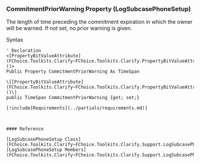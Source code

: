 ﻿### CommitmentPriorWarning Property (LogSubcasePhoneSetup)

The length of time preceding the commitment expiration in which the owner will be warned. If not set, no prior warning is given.

Syntax

```vbnet
' Declaration
<[PropertyBitValueAttribute](FChoice.Toolkits.Clarify~FChoice.Toolkits.Clarify.PropertyBitValueAttribute.md)()>
Public Property CommitmentPriorWarning As TimeSpan

\[[PropertyBitValueAttribute](FChoice.Toolkits.Clarify~FChoice.Toolkits.Clarify.PropertyBitValueAttribute.md)()\]
public TimeSpan CommitmentPriorWarning {get; set;}

[!include[Requirements](../partials/requirements.md)]



#### Reference

[LogSubcasePhoneSetup Class](FChoice.Toolkits.Clarify~FChoice.Toolkits.Clarify.Support.LogSubcasePhoneSetup.md)  
[LogSubcasePhoneSetup Members](FChoice.Toolkits.Clarify~FChoice.Toolkits.Clarify.Support.LogSubcasePhoneSetup_members.md)